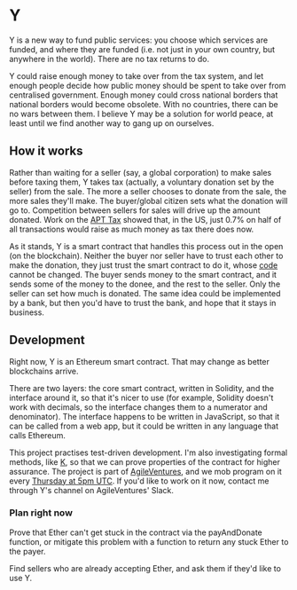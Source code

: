 # Y

Y is a new way to fund public services: you choose which services are funded, and where they are funded (i.e. not just in your own country, but anywhere in the world). There are no tax returns to do.

Y could raise enough money to take over from the tax system, and let enough people decide how public money should be spent to take over from centralised government. Enough money could cross national borders that national borders would become obsolete. With no countries, there can be no wars between them. I believe Y may be a solution for world peace, at least until we find another way to gang up on ourselves.

## How it works

Rather than waiting for a seller (say, a global corporation) to make sales before taxing them, Y takes tax (actually, a voluntary donation set by the seller) from the sale. The more a seller chooses to donate from the sale, the more sales they'll make. The buyer/global citizen sets what the donation will go to. Competition between sellers for sales will drive up the amount donated. Work on the [APT Tax](http://www.apttax.com) showed that, in the US, just 0.7% on half of all transactions would raise as much money as tax there does now.

As it stands, Y is a smart contract that handles this process out in the open (on the blockchain). Neither the buyer nor seller have to trust each other to make the donation, they just trust the smart contract to do it, whose [code](https://github.com/willnwhite/Y/blob/master/contracts/Y.sol) cannot be changed. The buyer sends money to the smart contract, and it sends some of the money to the donee, and the rest to the seller. Only the seller can set how much is donated. The same idea could be implemented by a bank, but then you'd have to trust the bank, and hope that it stays in business.

## Development

Right now, Y is an Ethereum smart contract. That may change as better blockchains arrive.

There are two layers: the core smart contract, written in Solidity, and the interface around it, so that it's nicer to use (for example, Solidity doesn't work with decimals, so the interface changes them to a numerator and denominator). The interface happens to be written in JavaScript, so that it can be called from a web app, but it could be written in any language that calls Ethereum.

This project practises test-driven development. I'm also investigating formal methods, like [K](https://runtimeverification.com/blog/?p=496), so that we can prove properties of the contract for higher assurance. The project is part of [AgileVentures](https://www.agileventures.org/projects/y), and we mob program on it every [Thursday at 5pm UTC](https://www.agileventures.org/events/y-mob-programming). If you'd like to work on it now, contact me through Y's channel on AgileVentures' Slack.

### Plan right now

Prove that Ether can't get stuck in the contract via the payAndDonate function, or mitigate this problem with a function to return any stuck Ether to the payer.

Find sellers who are already accepting Ether, and ask them if they'd like to use Y.
